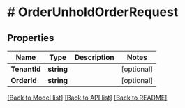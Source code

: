 # # OrderUnholdOrderRequest


## Properties 


Name | Type | Description | Notes
------------ | ------------- | ------------- | -------------
**TenantId**| **string** |   | [optional]
**OrderId**| **string** |   | [optional]


[[Back to Model list]](../../README.md#models) [[Back to API list]](../../README.md#endpoints) [[Back to README]](../../README.md)

